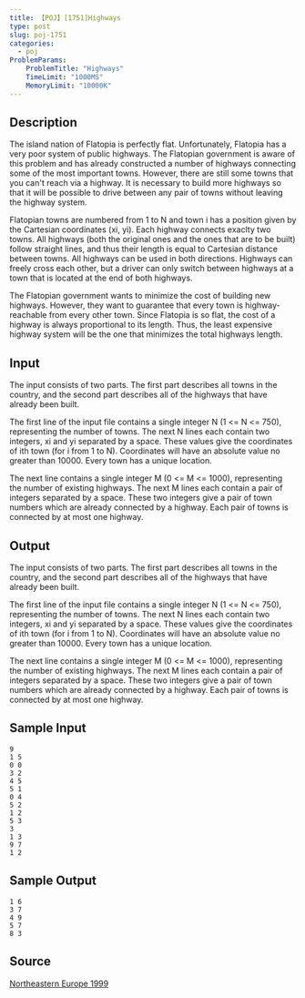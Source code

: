 ```yaml
---
title: 【POJ】[1751]Highways
type: post
slug: poj-1751
categories:
  - poj
ProblemParams:
    ProblemTitle: "Highways"
    TimeLimit: "1000MS"
    MemoryLimit: "10000K"
---
```


## Description

The island nation of Flatopia is perfectly flat. Unfortunately, Flatopia has a very poor system of public highways. The Flatopian government is aware of this problem and has already constructed a number of highways connecting some of the most important towns. However, there are still some towns that you can't reach via a highway. It is necessary to build more highways so that it will be possible to drive between any pair of towns without leaving the highway system.  
  
Flatopian towns are numbered from 1 to N and town i has a position given by the Cartesian coordinates (xi, yi). Each highway connects exaclty two towns. All highways (both the original ones and the ones that are to be built) follow straight lines, and thus their length is equal to Cartesian distance between towns. All highways can be used in both directions. Highways can freely cross each other, but a driver can only switch between highways at a town that is located at the end of both highways.  
  
The Flatopian government wants to minimize the cost of building new highways. However, they want to guarantee that every town is highway-reachable from every other town. Since Flatopia is so flat, the cost of a highway is always proportional to its length. Thus, the least expensive highway system will be the one that minimizes the total highways length.

## Input

The input consists of two parts. The first part describes all towns in the country, and the second part describes all of the highways that have already been built.  
  
The first line of the input file contains a single integer N (1 <= N <= 750), representing the number of towns. The next N lines each contain two integers, xi and yi separated by a space. These values give the coordinates of ith town (for i from 1 to N). Coordinates will have an absolute value no greater than 10000. Every town has a unique location.  
  
The next line contains a single integer M (0 <= M <= 1000), representing the number of existing highways. The next M lines each contain a pair of integers separated by a space. These two integers give a pair of town numbers which are already connected by a highway. Each pair of towns is connected by at most one highway.

## Output

The input consists of two parts. The first part describes all towns in the country, and the second part describes all of the highways that have already been built.  
  
The first line of the input file contains a single integer N (1 <= N <= 750), representing the number of towns. The next N lines each contain two integers, xi and yi separated by a space. These values give the coordinates of ith town (for i from 1 to N). Coordinates will have an absolute value no greater than 10000. Every town has a unique location.  
  
The next line contains a single integer M (0 <= M <= 1000), representing the number of existing highways. The next M lines each contain a pair of integers separated by a space. These two integers give a pair of town numbers which are already connected by a highway. Each pair of towns is connected by at most one highway.

## Sample Input

```
9
1 5
0 0 
3 2
4 5
5 1
0 4
5 2
1 2
5 3
3
1 3
9 7
1 2
```

## Sample Output

```
1 6
3 7
4 9
5 7
8 3

```

## Source

[Northeastern Europe 1999](http://poj.org/searchproblem?field=source&key=Northeastern+Europe+1999)
